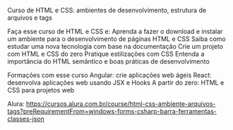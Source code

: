 Curso de
HTML e CSS: ambientes de desenvolvimento, estrutura de arquivos e tags

Faça esse curso de HTML e CSS e:
Aprenda a fazer o download e instalar um ambiente para o desenvolvimento de páginas HTML e CSS
Saiba como estudar uma nova tecnologia com base na documentação
Crie um projeto com HTML e CSS do zero
Pratique estilizações com CSS
Entenda a importância do HTML semântico e boas práticas de desenvolvimento


Formações com esse curso
Angular: crie aplicações web ágeis
React: desenvolva aplicações web usando JSX e Hooks
A partir do zero: HTML e CSS para projetos web

Alura: https://cursos.alura.com.br/course/html-css-ambiente-arquivos-tags?preRequirementFrom=windows-forms-csharp-barra-ferramentas-classes-json
